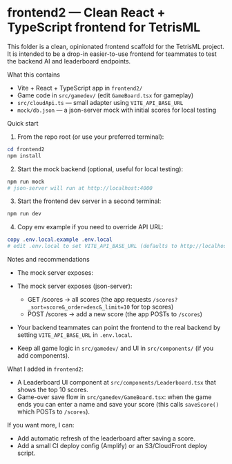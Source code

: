 # frontend2 — Clean React + TypeScript frontend for TetrisML

This folder is a clean, opinionated frontend scaffold for the TetrisML project. It is intended to be a drop-in easier-to-use frontend for teammates to test the backend AI and leaderboard endpoints.

What this contains
- Vite + React + TypeScript app in `frontend2/`
- Game code in `src/gamedev/` (edit `GameBoard.tsx` for gameplay)
- `src/cloudApi.ts` — small adapter using `VITE_API_BASE_URL`
- `mock/db.json` — a json-server mock with initial scores for local testing

Quick start

1) From the repo root (or use your preferred terminal):

```powershell
cd frontend2
npm install
```

2) Start the mock backend (optional, useful for local testing):

```powershell
npm run mock
# json-server will run at http://localhost:4000
```

3) Start the frontend dev server in a second terminal:

```powershell
npm run dev
```

4) Copy env example if you need to override API URL:

```powershell
copy .env.local.example .env.local
# edit .env.local to set VITE_API_BASE_URL (defaults to http://localhost:4000)
```

Notes and recommendations
- The mock server exposes:
- The mock server exposes (json-server):
  - GET /scores -> all scores (the app requests `/scores?_sort=score&_order=desc&_limit=10` for top scores)
  - POST /scores -> add a new score (the app POSTs to `/scores`)

- Your backend teammates can point the frontend to the real backend by setting `VITE_API_BASE_URL` in `.env.local`.
- Keep all game logic in `src/gamedev/` and UI in `src/components/` (if you add components).

What I added in `frontend2`:
- A Leaderboard UI component at `src/components/Leaderboard.tsx` that shows the top 10 scores.
- Game-over save flow in `src/gamedev/GameBoard.tsx`: when the game ends you can enter a name and save your score (this calls `saveScore()` which POSTs to `/scores`).

If you want more, I can:
- Add automatic refresh of the leaderboard after saving a score.
- Add a small CI deploy config (Amplify) or an S3/CloudFront deploy script.

